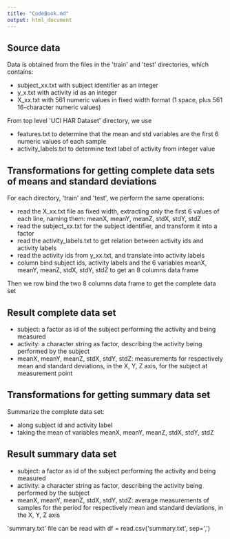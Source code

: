 ```yaml
---
title: "CodeBook.md"
output: html_document
---
```


Source data
---------------------------------------------------------------------------------------

Data is obtained from the files in the 'train' and 'test' directories, which contains:
- subject_xx.txt with subject identifier as an integer
- y_x.txt with activity id as an integer
- X_xx.txt with 561 numeric values in fixed width format (1 space, plus 561 16-character numeric values)

From top level 'UCI HAR Dataset' directory, we use
- features.txt to determine that the mean and std variables are the first 6 numeric values of each sample
- activity_labels.txt to determine text label of activity from integer value

Transformations for getting complete data sets of means and standard deviations
---------------------------------------------------------------------------------------

For each directory, 'train' and 'test', we perform the same operations:
- read the X_xx.txt file as fixed width, extracting only the first 6 values of each line, naming them: meanX, meanY, meanZ, stdX, stdY, stdZ
- read the subject_xx.txt for the subject identifier, and transform it into a factor
- read the activity_labels.txt to get relation between activity ids and activity labels
- read the activity ids from y_xx.txt, and translate into activity labels
- column bind subject ids, activity labels and the 6 variables meanX, meanY, meanZ, stdX, stdY, stdZ to get an 8 columns data frame

Then we row bind the two 8 columns data frame to get the complete data set

Result complete data set
------------------------------------------------------------------------------------------

- subject: a factor as id of the subject performing the activity and being measured
- activity: a character string as factor, describing the activity being performed by the subject
- meanX, meanY, meanZ, stdX, stdY, stdZ: measurements for respectively mean and standard deviations, in the X, Y, Z axis, for the subject at measurement point

Transformations for getting summary data set
-----------------------------------------------------------------------------------------

Summarize the complete data set:
- along subject id and activity label
- taking the mean of variables meanX, meanY, meanZ, stdX, stdY, stdZ

Result summary data set
------------------------------------------------------------------------------------------

- subject: a factor as id of the subject performing the activity and being measured
- activity: a character string as factor, describing the activity being performed by the subject
- meanX, meanY, meanZ, stdX, stdY, stdZ: average measurements of samples for the period for respectively mean and standard deviations, in the X, Y, Z axis

'summary.txt' file can be read with
df = read.csv('summary.txt', sep=',')




